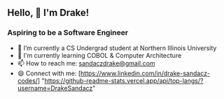 ## Hello, 👋 I'm Drake!
###  Aspiring to be a Software Engineer
- 🔭 I’m currently a CS Undergrad student at Northern Illinois University
- 🌱 I'm currently learning COBOL & Computer Architecture
- 📫 How to reach me: sandaczdrake@gmail.com
- 😄 Connect with me: [https://www.linkedin.com/in/drake-sandacz-codes/]
 "https://github-readme-stats.vercel.app/api/top-langs/?username=DrakeSandacz"

<!--
**DrakeSandacz/DrakeSandacz** is a ✨ _special_ ✨ repository because its `README.md` (this file) appears on your GitHub profile.

Here are some ideas to get you started:

- 🔭 I’m currently working on ...
- 🌱 I’m currently learning ...
- 👯 I’m looking to collaborate on ...
- 🤔 I’m looking for help with ...
- 💬 Ask me about ...
- 📫 How to reach me: ...
- 😄 Pronouns: ...
- ⚡ Fun fact: ...
-->
